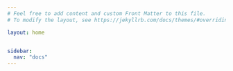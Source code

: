 ```yaml
---
# Feel free to add content and custom Front Matter to this file.
# To modify the layout, see https://jekyllrb.com/docs/themes/#overriding-theme-defaults

layout: home


sidebar:
  nav: "docs"
---
```

